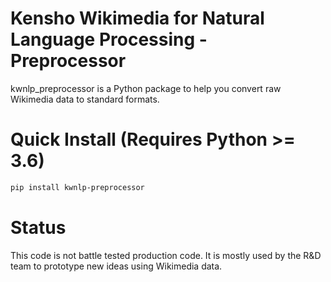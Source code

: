 # Kensho Wikimedia for Natural Language Processing - Preprocessor

kwnlp_preprocessor is a Python package to help you convert raw Wikimedia data to standard formats.

# Quick Install (Requires Python >= 3.6)

```bash
pip install kwnlp-preprocessor
```

# Status

This code is not battle tested production code. It is mostly used by the R&D team to prototype new ideas using Wikimedia data.
